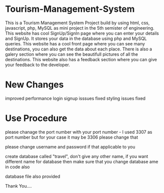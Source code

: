 # Tourism-Management-System

This is a Tourism Management System Project build by using html, css, javascript, php, MySQL as mini project in the 5th semister of engineering.
This website has cool SignUp/SignIn page where you can enter your details and SignUp.
It stores your data in the database using php and MySQL queries.
This website has a cool front page where you can see many destinations, you can also get the data about each place.
There is also a galery section where you can see the beautifull pictures of all the destinations.
This website also has a feedback section where you can give your feedback to the developer.

# New Changes

improved performance
login signup isssues fixed
styling issues fixed

# Use Procedure

please chanage the port number with your port number - I used 3307 as port number but for your case it may be 3306 please change that

please change username and password if that applicable to you

create database called "travel", don't give any other name,
if you want different name for database then make sure that you change database ame in code also

database file also provided

Thank You....
